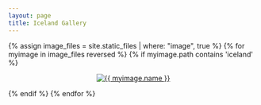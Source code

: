 ```yaml
---
layout: page
title: Iceland Gallery
---
```


<p style="text-align:center">
</p>


{% assign image_files = site.static_files | where: "image", true %}
{% for myimage in image_files reversed %}
  {% if myimage.path contains 'iceland' %}
  <p style="text-align:center">
  <a href = "{{ myimage.path }}">
  <img src = "{{ myimage.path | replace: 'photos','thumbs'}}"
  alt="{{ myimage.name }}">
  </a>
  </p>
  {% endif %}
{% endfor %}
